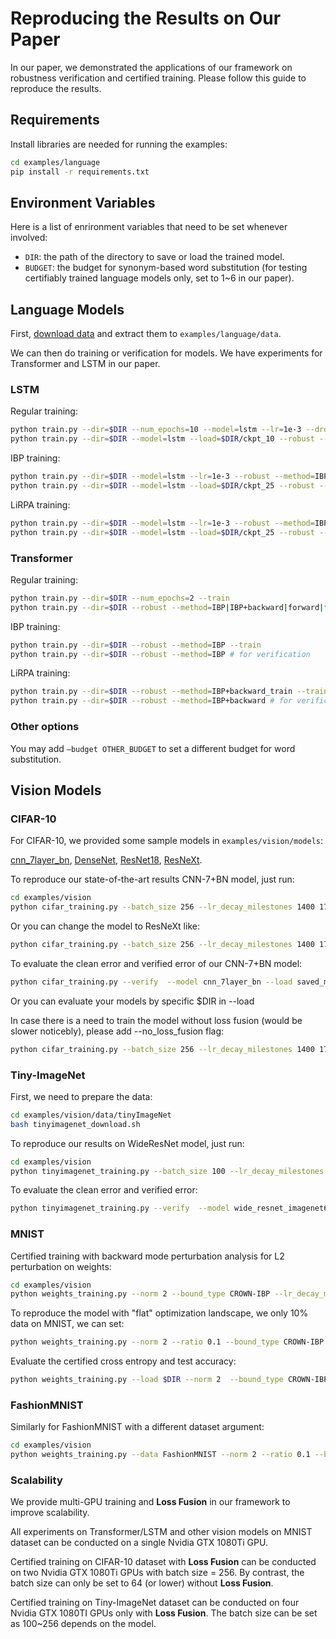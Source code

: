 # Reproducing the Results on Our Paper

In our paper, we demonstrated the applications of our framework on robustness verification and certified training. Please follow this guide to reproduce the results.

## Requirements

Install libraries are needed for running the examples:

```bash
cd examples/language
pip install -r requirements.txt
```

## Environment Variables

Here is a list of enrironment variables that need to be set whenever involved:

- `DIR`: the path of the directory to save or load the trained model.
- `BUDGET`: the budget for synonym-based word substitution (for testing certifiably trained language models only, set to 1~6 in our paper).

## Language Models

First, [download data](https://drive.google.com/file/d/12DlaHm1rG0g7M2ITHghb_tZvDg7oSQE5/view?usp=sharing) and extract them to `examples/language/data`.

We can then do training or verification for models. We have experiments for Transformer and LSTM in our paper.

### LSTM

Regular training:

```bash
python train.py --dir=$DIR --num_epochs=10 --model=lstm --lr=1e-3 --dropout=0.5 --train
python train.py --dir=$DIR --model=lstm --load=$DIR/ckpt_10 --robust --method=IBP|IBP+backward|forward|forward+backward # for verification
```

IBP training:

```bash
python train.py --dir=$DIR --model=lstm --lr=1e-3 --robust --method=IBP --dropout=0.5 --train
python train.py --dir=$DIR --model=lstm --load=$DIR/ckpt_25 --robust --method=IBP # for verification
```

LiRPA training:

```bash
python train.py --dir=$DIR --model=lstm --lr=1e-3 --robust --method=IBP+backward_train --dropout=0.5 --train
python train.py --dir=$DIR --model=lstm --load=$DIR/ckpt_25 --robust --method=IBP+backward # for verification
```

### Transformer

Regular training:

```bash
python train.py --dir=$DIR --num_epochs=2 --train
python train.py --dir=$DIR --robust --method=IBP|IBP+backward|forward|forward+backward # for verification
```

IBP training:

```bash
python train.py --dir=$DIR --robust --method=IBP --train
python train.py --dir=$DIR --robust --method=IBP # for verification
```

LiRPA training:

```bash
python train.py --dir=$DIR --robust --method=IBP+backward_train --train
python train.py --dir=$DIR --robust --method=IBP+backward # for verification
```

### Other options

You may add `—budget OTHER_BUDGET` to set a different budget for word substitution.





## Vision Models

### CIFAR-10
For CIFAR-10, we provided some sample models in `examples/vision/models`:

[cnn_7layer_bn](../examples/vision/models/feedforward.py), 
[DenseNet](../examples/vision/models/densenet.py), 
[ResNet18](../examples/vision/models/resnet18.py), 
[ResNeXt](../examples/vision/models/resnext.py).



To reproduce our state-of-the-art results CNN-7+BN model, just run:

```bash
cd examples/vision
python cifar_training.py --batch_size 256 --lr_decay_milestones 1400 1700 --model cnn_7layer_bn
```

Or you can change the model to ResNeXt like:

```bash
python cifar_training.py --batch_size 256 --lr_decay_milestones 1400 1700 --model ResNeXt_cifar
```

To evaluate the clean error and verified error of our CNN-7+BN model:
```bash
python cifar_training.py --verify  --model cnn_7layer_bn --load saved_models/cnn_7layer_bn_cifar --eps 0.03137254901961
```

Or you can evaluate your models by specific $DIR  in --load

In case there is a need to train the model without loss fusion (would be slower noticebly),  please add --no_loss_fusion flag:
```bash
python cifar_training.py --batch_size 256 --lr_decay_milestones 1400 1700 --model cnn_7layer_bn --no_loss_fusion
```

### Tiny-ImageNet

First, we need to prepare the data:
```bash
cd examples/vision/data/tinyImageNet
bash tinyimagenet_download.sh
```

To reproduce our results on WideResNet model, just run:
```bash
cd examples/vision
python tinyimagenet_training.py --batch_size 100 --lr_decay_milestones 600 700 --model wide_resnet_imagenet64
```
To evaluate the clean error and verified error:
```bash
python tinyimagenet_training.py --verify  --model wide_resnet_imagenet64 --load $DIR --eps 0.003921568627451
```

### MNIST

Certified training with backward mode perturbation analysis for L2 perturbation on weights:

```bash
cd examples/vision
python weights_training.py --norm 2 --bound_type CROWN-IBP --lr_decay_milestones 120 140
```

To reproduce the model with  "flat" optimization landscape, we only 10% data on MNIST, we can set:

```bash
python weights_training.py --norm 2 --ratio 0.1 --bound_type CROWN-IBP --batch_size 500 --lr_decay_milestones 3700 4000 --scheduler_opts start=200,length=3200 --opt SGD --lr 0.1
```
Evaluate the certified cross entropy and test accuracy:

```bash
python weights_training.py --load $DIR --norm 2  --bound_type CROWN-IBP --batch_size 500 --verify
```

### FashionMNIST
Similarly for FashionMNIST with a different dataset argument:
```bash
cd examples/vision
python weights_training.py --data FashionMNIST --norm 2 --ratio 0.1 --bound_type CROWN-IBP --batch_size 500 --lr_decay_milestones 3700 4000 --scheduler_opts start=200,length=3200 --opt SGD --lr 0.1 --eps 0.05
```

### Scalability

We provide multi-GPU training and **Loss Fusion** in our framework to improve scalability.

All experiments on Transformer/LSTM and other vision models on MNIST dataset
can be conducted on a single Nvidia GTX 1080Ti GPU.
 
Certified training on CIFAR-10 dataset with **Loss Fusion** can be conducted
on two Nvidia GTX 1080Ti GPUs with batch size = 256.  By contrast, the batch
size can only be set to 64 (or lower) without **Loss Fusion**.
 
Certified training on Tiny-ImageNet dataset can be conducted on four Nvidia GTX
1080TI GPUs only with **Loss Fusion**. The batch size can be  set as 100~256
depends on the model.

